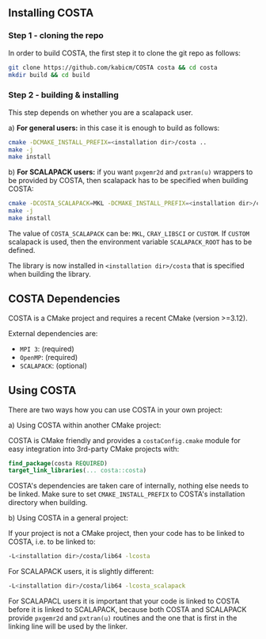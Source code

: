 ## Installing COSTA

### Step 1 - cloning the repo

In order to build COSTA, the first step it to clone the git repo as follows:
```bash
git clone https://github.com/kabicm/COSTA costa && cd costa
mkdir build && cd build
```
### Step 2 - building \& installing

This step depends on whether you are a scalapack user.

a) **For general users:** in this case it is enough to build as follows:
```bash
cmake -DCMAKE_INSTALL_PREFIX=<installation dir>/costa ..
make -j
make install
```

b) **For SCALAPACK users:** if you want `pxgemr2d` and `pxtran(u)` wrappers to be provided by COSTA, then scalapack has to be specified when building COSTA:
```bash
cmake -DCOSTA_SCALAPACK=MKL -DCMAKE_INSTALL_PREFIX=<installation dir>/costa ..
make -j
make install
```
The value of `COSTA_SCALAPACK` can be: `MKL`, `CRAY_LIBSCI` or `CUSTOM`. If `CUSTOM` scalapack is used, then the environment variable `SCALAPACK_ROOT` has to be defined.

The library is now installed in `<installation dir>/costa` that is specified when building the library.

## COSTA Dependencies

COSTA is a CMake project and requires a recent CMake (version >=3.12).

External dependencies are:
- `MPI 3`: (required)
- `OpenMP`: (required)
- `SCALAPACK`: (optional)

## Using COSTA

There are two ways how you can use COSTA in your own project:

a) Using COSTA within another CMake project:

COSTA is CMake friendly and provides a `costaConfig.cmake` module for easy integration into 3rd-party CMake projects with:
```cmake
find_package(costa REQUIRED)
target_link_libraries(... costa::costa)
```
COSTA's dependencies are taken care of internally, nothing else needs to be linked. Make sure to set `CMAKE_INSTALL_PREFIX` to COSTA's installation directory when building.

b) Using COSTA in a general project:

If your project is not a CMake project, then your code has to be linked to COSTA, i.e. to be linked to:
```bash
-L<installation dir>/costa/lib64 -lcosta
```

For SCALAPACK users, it is slightly different:  
```bash
-L<installation dir>/costa/lib64 -lcosta_scalapack
```
For SCALAPACL users it is important that your code is linked to COSTA before it is linked to SCALAPACK, because both COSTA and SCALAPACK provide `pxgemr2d` and `pxtran(u)` routines and the one that is first in the linking line will be used by the linker.

